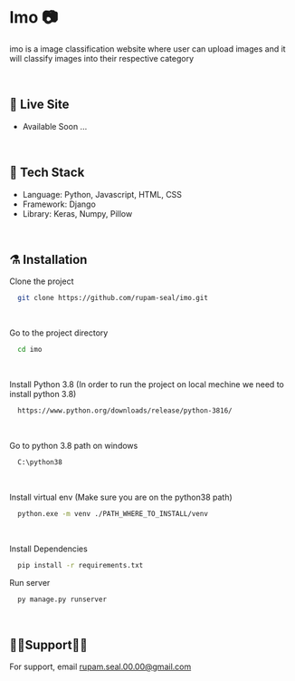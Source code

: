 # Imo 📷
<p>
imo is a image classification website where user can upload images and it will classify images into their respective category
</p>

<br>

## 🚨 Live Site

- Available Soon ...

<br>

## 🦾 Tech Stack

- Language: Python, Javascript, HTML, CSS
- Framework: Django
- Library: Keras, Numpy, Pillow

<br>

## ⚗️ Installation

Clone the project

```bash
  git clone https://github.com/rupam-seal/imo.git
```

<br>

Go to the project directory

```bash
  cd imo

```

<br>

Install Python 3.8 (In order to run the project on local mechine we need to install python 3.8)

```bash
  https://www.python.org/downloads/release/python-3816/

```

<br>

Go to python 3.8 path on windows

```bash
  C:\python38

```

<br>

Install virtual env (Make sure you are on the python38 path)

```bash
  python.exe -m venv ./PATH_WHERE_TO_INSTALL/venv

```

<br>

Install Dependencies

```bash
  pip install -r requirements.txt

```

Run server

```bash
  py manage.py runserver
```

<br>

## 💁‍♂️Support💁‍♀️

For support, email rupam.seal.00.00@gmail.com

